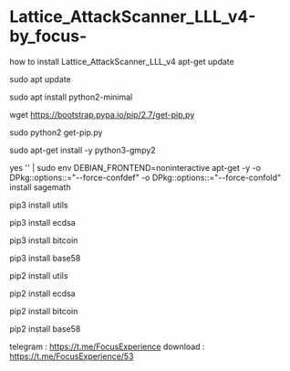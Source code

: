 # Lattice_AttackScanner_LLL_v4-by_focus-

how to install Lattice_AttackScanner_LLL_v4
apt-get update

sudo apt update

sudo apt install python2-minimal

wget https://bootstrap.pypa.io/pip/2.7/get-pip.py

sudo python2 get-pip.py

sudo apt-get install -y python3-gmpy2

yes '' | sudo env DEBIAN_FRONTEND=noninteractive apt-get -y -o DPkg::options::="--force-confdef" -o DPkg::options::="--force-confold" install sagemath

pip3 install utils

pip3 install ecdsa

pip3 install bitcoin

pip3 install base58

pip2 install utils

pip2 install ecdsa

pip2 install bitcoin

pip2 install base58


telegram : https://t.me/FocusExperience
download : https://t.me/FocusExperience/53
